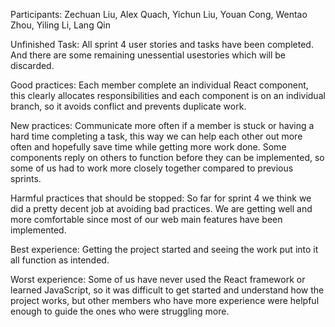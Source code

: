 Participants: Zechuan Liu, Alex Quach, Yichun Liu, Youan Cong, Wentao Zhou, Yiling Li, Lang Qin

Unfinished Task: All sprint 4 user stories and tasks have been completed. And there are some remaining unessential usestories which will be discarded.

Good practices: Each member complete an individual React component, this clearly allocates responsibilities and each component is on an individual branch, so it avoids conflict and prevents duplicate work.

New practices: Communicate more often if a member is stuck or having a hard time completing a task, this way we can help each other out more often and hopefully save time while getting more work done. Some components reply on others to function before they can be implemented, so some of us had to work more closely together compared to previous sprints.

Harmful practices that should be stopped: So far for sprint 4 we think we did a pretty decent job at avoiding bad practices. We are getting well and more comfortable since most of our web main features have been implemented.

Best experience: Getting the project started and seeing the work put into it all function as intended.

Worst experience: Some of us have never used the React framework or learned JavaScript, so it was difficult to get started and understand how the project works, but other members who have more experience were helpful enough to guide the ones who were struggling more. 
